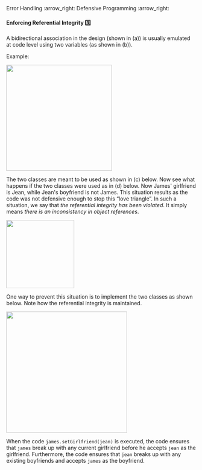 <link rel="stylesheet" href="{{baseUrl}}/css/textbook.css">

<div class="website-content">

<div id="path">Error Handling :arrow_right: Defensive Programming :arrow_right:</div>

<div id="title">

#### Enforcing Referential Integrity :three:

</div>

<div id="body">

A bidirectional association in the design (shown in (a)) is usually emulated at code level using two variables (as shown in (b)).

<tip-box>

Example:

<img src="{{baseUrl}}/errorHandling/defensiveProgramming/referentialIntegrity/images/manWoman.png" height="280" />
<p/>

</tip-box>

The two classes are meant to be used as shown in (c) below. Now see what happens if the two classes were used as in (d) below. Now James' girlfriend is Jean, while Jean's boyfriend is not James. This situation results as the code was not defensive enough to stop this “love triangle”. In such a situation, we say that _the referential integrity has been violated_. It simply means _there is an inconsistency in object references_.

<tip-box>

<img src="{{baseUrl}}/errorHandling/defensiveProgramming/referentialIntegrity/images/woman.png" height="180" />
<p/>

</tip-box>

One way to prevent this situation is to implement the two classes as shown below. Note how the referential integrity is maintained.

<tip-box>

<img src="{{baseUrl}}/errorHandling/defensiveProgramming/referentialIntegrity/images/womanMan.png" height="320" />
<p/>

</tip-box>

When the code `james.setGirlfriend(jean)` is executed, the code ensures that `james` break up with any current girlfriend before he accepts `jean` as the girlfriend. Furthermore, the code ensures that `jean` breaks up with any existing boyfriends and accepts `james` as the boyfriend.

<!-- extras ------------------------------------------------------------------------------------ -->

<panel header=":paperclip: Extras" expandable type="seamless" expanded>

  <panel header=":mortar_board: Learning Outcomes" expandable type="seamless">
    <include src="exercises.md" />
  </panel>

</panel>

</div>

</div>
